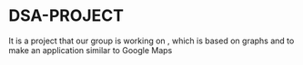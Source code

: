 # DSA-PROJECT
It is a project that our group is working on , which is based on graphs and to make an application similar to Google Maps
